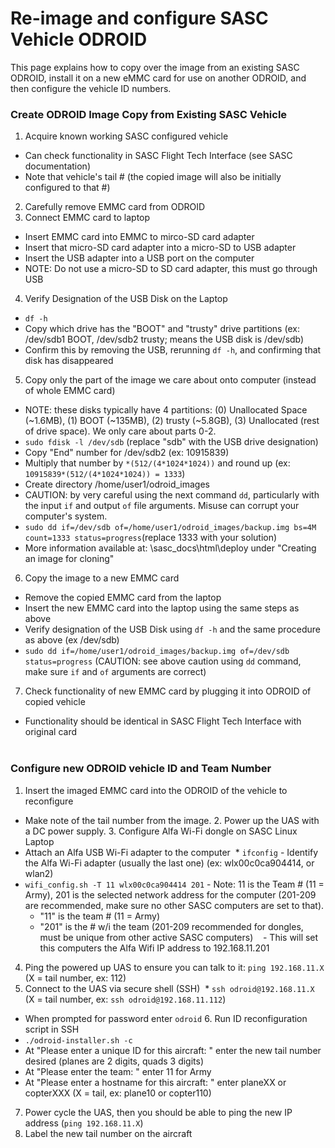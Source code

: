 # Re-image and configure SASC Vehicle ODROID
This page explains how to copy over the image from an existing SASC ODROID, install it on a new eMMC card for use on another ODROID, and then configure the vehicle ID numbers. 

### Create ODROID Image Copy from Existing SASC Vehicle
1. Acquire known working SASC configured vehicle
  * Can check functionality in SASC Flight Tech Interface (see SASC documentation)
  * Note that vehicle's tail # (the copied image will also be initially configured to that #)
2. Carefully remove EMMC card from ODROID
3. Connect EMMC card to laptop
  * Insert EMMC card into EMMC to mirco-SD card adapter  
  * Insert that micro-SD card adapter into a micro-SD to USB adapter
  * Insert the USB adapter into a USB port on the computer
  * NOTE: Do not use a micro-SD to SD card adapter, this must go through USB
4. Verify Designation of the USB Disk on the Laptop  
  * `df -h`   
  * Copy which drive has the "BOOT" and "trusty" drive partitions (ex: /dev/sdb1 BOOT, /dev/sdb2 trusty; means the USB disk is /dev/sdb)
  * Confirm this by removing the USB, rerunning `df -h`, and confirming that disk has disappeared
5. Copy only the part of the image we care about onto computer (instead of whole EMMC card)  
  * NOTE: these disks typically have 4 partitions: (0) Unallocated Space (~1.6MB), (1) BOOT (~135MB), (2) trusty (~5.8GB), (3) Unallocated (rest of drive space). We only care about parts 0-2.  
  * `sudo fdisk -l /dev/sdb` (replace "sdb" with the USB drive designation)  
  * Copy "End" number for /dev/sdb2 (ex: 10915839)  
  * Multiply that number by `*(512/(4*1024*1024))` and round up (ex: `10915839*(512/(4*1024*1024)) = 1333`)  
  * Create directory /home/user1/odroid_images
  * CAUTION: by very careful using the next command `dd`, particularly with the input `if` and output `of` file arguments. Misuse can corrupt your computer's system.  
  * `sudo dd if=/dev/sdb of=/home/user1/odroid_images/backup.img bs=4M count=1333 status=progress`(replace 1333 with your solution)  
  * More information available at: \sasc_docs\html\deploy under "Creating an image for cloning"
6. Copy the image to a new EMMC card  
  * Remove the copied EMMC card from the laptop  
  * Insert the new EMMC card into the laptop using the same steps as above  
  * Verify designation of the USB Disk using `df -h` and the same procedure as above (ex /dev/sdb)  
  * `sudo dd if=/home/user1/odroid_images/backup.img of=/dev/sdb status=progress` (CAUTION: see above caution using `dd` command, make sure `if` and `of` arguments are correct)
7. Check functionality of new EMMC card by plugging it into ODROID of copied vehicle  
  * Functionality should be identical in SASC Flight Tech Interface with original card  
  
### Configure new ODROID vehicle ID and Team Number
1. Insert the imaged EMMC card into the ODROID of the vehicle to reconfigure
  * Make note of the tail number from the image.
2. Power up the UAS with a DC power supply.
3. Configure Alfa Wi-Fi dongle on SASC Linux Laptop
  * Attach an Alfa USB Wi-Fi adapter to the computer
  * `ifconfig` - Identify the Alfa Wi-Fi adapter (usually the last one) (ex: wlx00c0ca904414, or wlan2)
  * `wifi_config.sh -T 11 wlx00c0ca904414 201` - Note: 11 is the Team # (11 = Army), 201 is the selected network address for the computer (201-209 are recommended, make sure no other SASC computers are set to that). 
    - "11" is the team # (11 = Army)
    - "201" is the # w/i the team (201-209 recommended for dongles, must be unique from other active SASC computers)
    - This will set this computers the Alfa Wifi IP address to 192.168.11.201
4. Ping the powered up UAS to ensure you can talk to it: `ping 192.168.11.X` (X = tail number, ex: 112)
5. Connect to the UAS via secure shell (SSH)
  * `ssh odroid@192.168.11.X` (X = tail number, ex: `ssh odroid@192.168.11.112`)
  * When prompted for password enter `odroid`
6. Run ID reconfiguration script in SSH
  * `./odroid-installer.sh -c`
  * At "Please enter a unique ID for this aircraft: " enter the new tail number desired (planes are 2 digits, quads 3 digits)
  * At "Please enter the team: " enter 11 for Army
  * At "Please enter a hostname for this aircraft: " enter planeXX or copterXXX (X = tail, ex: plane10 or copter110)
7. Power cycle the UAS, then you should be able to ping the new IP address (`ping 192.168.11.X`) 
8. Label the new tail number on the aircraft
